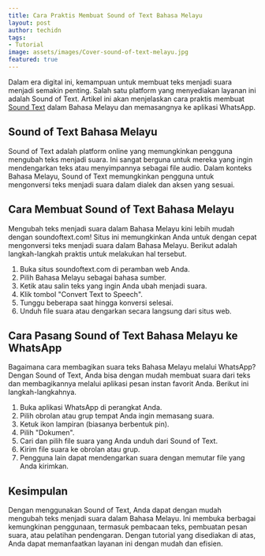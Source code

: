 ```yaml
---
title: Cara Praktis Membuat Sound of Text Bahasa Melayu
layout: post
author: techidn
tags:
- Tutorial
image: assets/images/Cover-sound-of-text-melayu.jpg
featured: true
---
```


Dalam era digital ini, kemampuan untuk membuat teks menjadi suara menjadi semakin penting. Salah satu platform yang menyediakan layanan ini adalah Sound of Text. Artikel ini akan menjelaskan cara praktis membuat [Sound Text](soundtext.org) dalam Bahasa Melayu dan memasangnya ke aplikasi WhatsApp.

## Sound of Text Bahasa Melayu
Sound of Text adalah platform online yang memungkinkan pengguna mengubah teks menjadi suara. Ini sangat berguna untuk mereka yang ingin mendengarkan teks atau menyimpannya sebagai file audio. Dalam konteks Bahasa Melayu, Sound of Text memungkinkan pengguna untuk mengonversi teks menjadi suara dalam dialek dan aksen yang sesuai.

## Cara Membuat Sound of Text Bahasa Melayu
Mengubah teks menjadi suara dalam Bahasa Melayu kini lebih mudah dengan soundoftext.com! Situs ini memungkinkan Anda untuk dengan cepat mengonversi teks menjadi suara dalam Bahasa Melayu. Berikut adalah langkah-langkah praktis untuk melakukan hal tersebut.
1.	Buka situs soundoftext.com di peramban web Anda.
2.	Pilih Bahasa Melayu sebagai bahasa sumber.
3.	Ketik atau salin teks yang ingin Anda ubah menjadi suara.
4.	Klik tombol "Convert Text to Speech".
5.	Tunggu beberapa saat hingga konversi selesai.
6.	Unduh file suara atau dengarkan secara langsung dari situs web.

## Cara Pasang Sound of Text Bahasa Melayu ke WhatsApp
Bagaimana cara membagikan suara teks Bahasa Melayu melalui WhatsApp? Dengan Sound of Text, Anda bisa dengan mudah membuat suara dari teks dan membagikannya melalui aplikasi pesan instan favorit Anda. Berikut ini langkah-langkahnya.
1.	Buka aplikasi WhatsApp di perangkat Anda.
2.	Pilih obrolan atau grup tempat Anda ingin memasang suara.
3.	Ketuk ikon lampiran (biasanya berbentuk pin).
4.	Pilih "Dokumen".
5.	Cari dan pilih file suara yang Anda unduh dari Sound of Text.
6.	Kirim file suara ke obrolan atau grup.
7.	Pengguna lain dapat mendengarkan suara dengan memutar file yang Anda kirimkan.

## Kesimpulan
Dengan menggunakan Sound of Text, Anda dapat dengan mudah mengubah teks menjadi suara dalam Bahasa Melayu. Ini membuka berbagai kemungkinan penggunaan, termasuk pembacaan teks, pembuatan pesan suara, atau pelatihan pendengaran. Dengan tutorial yang disediakan di atas, Anda dapat memanfaatkan layanan ini dengan mudah dan efisien.
